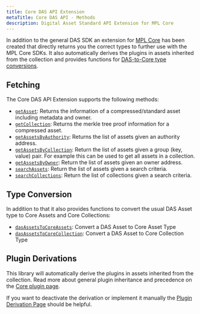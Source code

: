 ```yaml
---
title: Core DAS API Extension
metaTitle: Core DAS API - Methods
description: Digital Asset Standard API Extension for MPL Core
---
```


In addition to the general DAS SDK an extension for [MPL Core](/core) has been created that directly returns you the correct types to further use with the MPL Core SDKs. It also automatically derives the plugins in assets inherited from the collection and provides functions for [DAS-to-Core type conversions](/das-api/core-extension/convert-das-asset-to-core).  

## Fetching
The Core DAS API Extension supports the following methods:

- [`getAsset`](/das-api/core-extension/methods/get-asset): Returns the information of a compressed/standard asset including metadata and owner.
- [`getCollection`](/das-api/core-extension/methods/get-collection): Returns the merkle tree proof information for a compressed asset.
- [`getAssetsByAuthority`](/das-api/core-extension/methods/get-assets-by-authority): Returns the list of assets given an authority address.
- [`getAssetsByCollection`](/das-api/core-extension/methods/get-assets-by-Collection): Return the list of assets given a group (key, value) pair. For example this can be used to get all assets in a collection.
- [`getAssetsByOwner`](/das-api/core-extension/methods/get-assets-by-owner): Return the list of assets given an owner address.
- [`searchAssets`](/das-api/core-extension/methods/search-assets): Return the list of assets given a search criteria.
- [`searchCollections`](/das-api/core-extension/methods/search-collections): Return the list of collections given a search criteria.

## Type Conversion
In addition to that it also provides functions to convert the usual DAS Asset type to Core Assets and Core Collections:
- [`dasAssetsToCoreAssets`](/das-api/core-extension/convert-das-asset-to-core#convert-to-asset-example): Convert a DAS Asset to Core Asset Type
- [`dasAssetsToCoreCollection`](/das-api/core-extension/convert-das-asset-to-core#convert-to-asset-example): Convert a DAS Asset to Core Collection Type

## Plugin Derivations

This library will automatically derive the plugins in assets inherited from the collection. Read more about general plugin inheritance and precedence on the [Core plugin page](/core/plugins).

If you want to deactivate the derivation or implement it manually the [Plugin Derivation Page](/das-api/core-extension/plugin-derivation) should be helpful.
